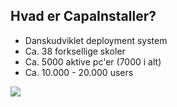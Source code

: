 ## Hvad er CapaInstaller?

- Danskudviklet deployment system
- Ca. 38 forksellige skoler
- Ca. 5000 aktive pc'er (7000 i alt)
- Ca. 10.000 - 20.000 users
<img src="{{asset_folder}}/User_count.png" data-autoplay>